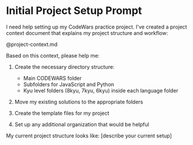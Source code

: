 # Initial Project Setup Prompt

I need help setting up my CodeWars practice project. I've created a project context document that explains my project structure and workflow:

@project-context.md

Based on this context, please help me:

1. Create the necessary directory structure:

   - Main CODEWARS folder
   - Subfolders for JavaScript and Python
   - Kyu level folders (8kyu, 7kyu, 6kyu) inside each language folder

2. Move my existing solutions to the appropriate folders
3. Create the template files for my project
4. Set up any additional organization that would be helpful

My current project structure looks like: [describe your current setup]
